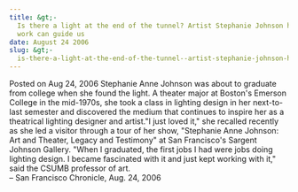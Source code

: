 ```yaml
---
title: &gt;-
  Is there a light at the end of the tunnel? Artist Stephanie Johnson hopes her
  work can guide us
date: August 24 2006
slug: &gt;-
  is-there-a-light-at-the-end-of-the-tunnel--artist-stephanie-johnson-hopes-her-work-can-guide-us
---
```





<span class="date">Posted on Aug 24, 2006    </span>
Stephanie Anne Johnson was about to graduate from college when she
found the light. A theater major at Boston&apos;s Emerson College in the
mid-1970s, she took a class in lighting design in her next-to-last
semester and discovered the medium that continues to inspire her as
a theatrical lighting designer and artist.&quot;I just loved it,&quot; she
recalled recently as she led a visitor through a tour of her show,
&quot;Stephanie Anne Johnson: Art and Theater, Legacy and Testimony&quot; at
San Francisco&apos;s Sargent Johnson Gallery. &quot;When I graduated, the
first jobs I had were jobs doing lighting design. I became
fascinated with it and just kept working with it,&quot; said the CSUMB
professor of art.<br>
&#x2013; San Francisco Chronicle, Aug. 24, 2006<br/></br>




